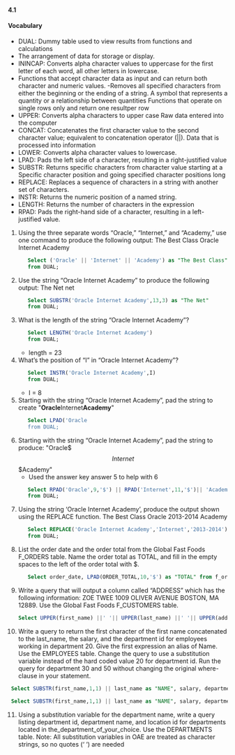#### 4.1 
#### Vocabulary 
- DUAL: Dummy table used to view results from functions and calculations
- The arrangement of data for storage or display.
- ININCAP: Converts alpha character values to uppercase for the first letter of each word, all other letters in lowercase.
- Functions that accept character data as input and can return both character and numeric values.
-Removes all specified characters from either the beginning or the ending of a string.
A symbol that represents a quantity or a relationship between quantities
Functions that operate on single rows only and return one resultper row
- UPPER: Converts alpha characters to upper case
Raw data entered into the computer
- CONCAT: Concatenates the first character value to the second character value; equivalent to concatenation operator (||).
Data that is processed into information
- LOWER: Converts alpha character values to lowercase.
- LPAD: Pads the left side of a character, resulting in a right-justified value
- SUBSTR: Returns specific characters from character value starting at a Specific character position and going specified character positions long
- REPLACE: Replaces a sequence of characters in a string with another set of characters.
- INSTR: Returns the numeric position of a named string.
- LENGTH: Returns the number of characters in the expression
- RPAD: Pads the right-hand side of a character, resulting in a left- justified value.

1. Using the three separate words “Oracle,” “Internet,” and “Academy,” use one command to produce the following output: The Best Class Oracle Internet Academy
   ```sql
      Select ('Oracle' || 'Internet' || 'Academy') as "The Best Class"
      from DUAL;
   ```
2. Use the string “Oracle Internet Academy” to produce the following output: The Net net
   ```sql
      Select SUBSTR('Oracle Internet Academy',13,3) as "The Net"
      from DUAL;
   ```
3. What is the length of the string “Oracle Internet Academy”?
   ```sql
      Select LENGTH('Oracle Internet Academy') 
      from DUAL;
   ```
   - length = 23
4. What’s the position of “I” in “Oracle Internet Academy”?
   ```sql
      Select INSTR('Oracle Internet Academy',I) 
      from DUAL;
   ```
   - I = 8
5. Starting with the string “Oracle Internet Academy”, pad the string to create "****Oracle****Internet****Academy****"
   ```sql
      Select LPAD('Oracle
      from DUAL;
   ```
6. Starting with the string “Oracle Internet Academy”, pad the string to produce: "Oracle$$$Internet$$$Academy"
   - Used the answer key answer 5 to help with 6
   ```sql
      Select RPAD('Oracle',9,'$') || RPAD('Internet',11,'$')|| 'Academy'
      from DUAL;
   ```
7. Using the string ‘Oracle Internet Academy’, produce the output shown using the REPLACE function. The Best Class Oracle 2013-2014 Academy
   ```sql
      Select REPLACE('Oracle Internet Academy','Internet','2013-2014') as "The Best Class
      from DUAL;
   ```
8. List the order date and the order total from the Global Fast Foods F_ORDERS table. Name the order total as TOTAL, and fill in the empty spaces to the left of the order total with $.
   ```sql
      Select order_date, LPAD(ORDER_TOTAL,10,'$') as "TOTAL" from f_orders;
   ```
9. Write a query that will output a column called “ADDRESS” which has the following information: ZOE TWEE 1009 OLIVER AVENUE BOSTON, MA 12889. Use the Global Fast Foods F_CUSTOMERS table.
   ```sql
   Select UPPER(first_name) ||' '|| UPPER(last_name) ||' '|| UPPER(address)||' ' ||UPPER(city) ||' ' ||UPPER(state)||' '||zip AS "ADDRESS" from f_customers WHERE id = 456;
   ```
10. Write a query to return the first character of the first name concatenated to the last_name, the
salary, and the department id for employees working in department 20. Give the first expression
an alias of Name. Use the EMPLOYEES table. Change the query to use a substitution variable
instead of the hard coded value 20 for department id. Run the query for department 30 and 50
without changing the original where-clause in your statement.

  ```sql
   Select SUBSTR(first_name,1,1) || last_name as "NAME", salary, department_id from employees where department_ID = 20
  ```
  ```sql
   Select SUBSTR(first_name,1,1) || last_name as "NAME", salary, department_id from employees where department_ID = :dept_id
  ```
11. Using a substitution variable for the department name, write a query listing department id,
department name, and location id for departments located in the_department_of_your_choice.
Use the DEPARTMENTS table. Note: All substitution variables in OAE are treated as character
strings, so no quotes (‘ ‘) are needed






















